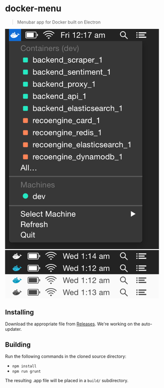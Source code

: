 # docker-menu

> Menubar app for Docker built on Electron

<img src="screenshot1.png" />

<img src="screenshot2.png" />

## Installing

Download the appropriate file from [Releases](https://github.com/rdsubhas/docker-menu/releases). We're working on the auto-updater.

## Building

Run the following commands in the cloned source directory:

* ```npm install```
* ```npm run grunt```

The resulting .app file will be placed in a ```build/``` subdirectory.
